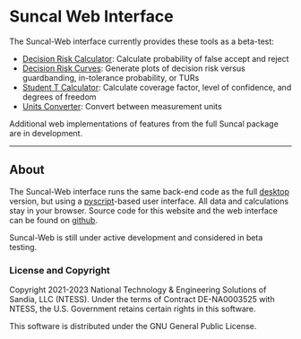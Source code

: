 # Suncal Web Interface

The Suncal-Web interface currently provides these tools as a beta-test:

- [Decision Risk Calculator](risk.html): Calculate probability of false accept and reject
- [Decision Risk Curves](riskcurves.html): Generate plots of decision risk versus guardbanding, in-tolerance probability, or TURs
- [Student T Calculator](student.html): Calculate coverage factor, level of confidence, and degrees of freedom
- [Units Converter](units.html): Convert between measurement units

Additional web implementations of features from the full Suncal package are in development.

---

## About

The Suncal-Web interface runs the same back-end code as the full [desktop](../index.html) version, but using
a [pyscript](https://pyscript.net)-based user interface. All data and calculations stay in your browser.
Source code for this website and the web interface can be found on [github](https://github.com/sandialabs/suncal/tree/gh-pages).

Suncal-Web is still under active development and considered in beta testing.



### License and Copyright

Copyright 2021-2023 National Technology & Engineering Solutions of Sandia, LLC (NTESS). Under the terms of Contract DE-NA0003525 with NTESS, the U.S. Government retains certain rights in this software.

This software is distributed under the GNU General Public License.
